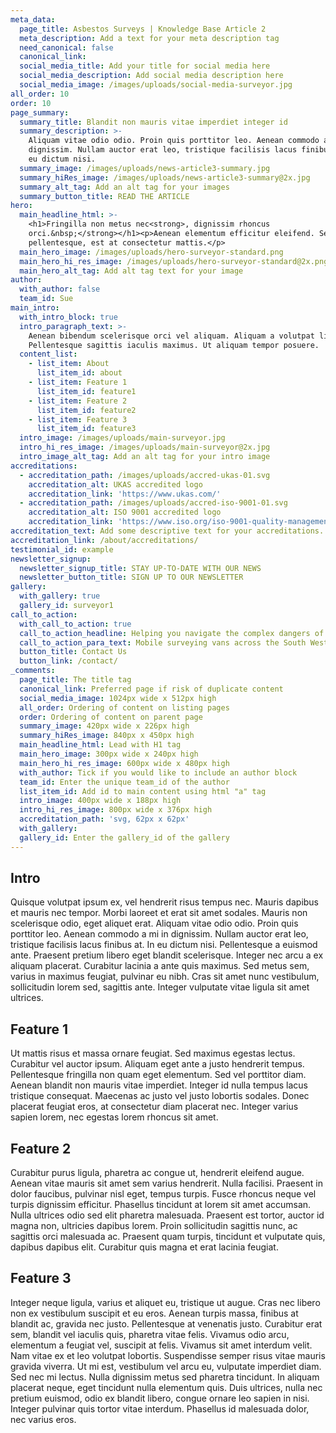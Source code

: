 ```yaml
---
meta_data:
  page_title: Asbestos Surveys | Knowledge Base Article 2
  meta_description: Add a text for your meta description tag
  need_canonical: false
  canonical_link:
  social_media_title: Add your title for social media here
  social_media_description: Add social media description here
  social_media_image: /images/uploads/social-media-surveyor.jpg
all_order: 10
order: 10
page_summary:
  summary_title: Blandit non mauris vitae imperdiet integer id
  summary_description: >-
    Aliquam vitae odio odio. Proin quis porttitor leo. Aenean commodo a mi in
    dignissim. Nullam auctor erat leo, tristique facilisis lacus finibus at. In
    eu dictum nisi.
  summary_image: /images/uploads/news-article3-summary.jpg
  summary_hiRes_image: /images/uploads/news-article3-summary@2x.jpg
  summary_alt_tag: Add an alt tag for your images
  summary_button_title: READ THE ARTICLE
hero:
  main_headline_html: >-
    <h1>Fringilla non metus nec<strong>, dignissim rhoncus
    orci.&nbsp;</strong></h1><p>Aenean elementum efficitur eleifend. Sed
    pellentesque, est at consectetur mattis.</p>
  main_hero_image: /images/uploads/hero-surveyor-standard.png
  main_hero_hi_res_image: /images/uploads/hero-surveyor-standard@2x.png
  main_hero_alt_tag: Add alt tag text for your image
author:
  with_author: false
  team_id: Sue
main_intro:
  with_intro_block: true
  intro_paragraph_text: >-
    Aenean bibendum scelerisque orci vel aliquam. Aliquam a volutpat libero.
    Pellentesque sagittis iaculis maximus. Ut aliquam tempor posuere.
  content_list:
    - list_item: About
      list_item_id: about
    - list_item: Feature 1
      list_item_id: feature1
    - list_item: Feature 2
      list_item_id: feature2
    - list_item: Feature 3
      list_item_id: feature3
  intro_image: /images/uploads/main-surveyor.jpg
  intro_hi_res_image: /images/uploads/main-surveyor@2x.jpg
  intro_image_alt_tag: Add an alt tag for your intro image
accreditations:
  - accreditation_path: /images/uploads/accred-ukas-01.svg
    accreditation_alt: UKAS accredited logo
    accreditation_link: 'https://www.ukas.com/'
  - accreditation_path: /images/uploads/accred-iso-9001-01.svg
    accreditation_alt: ISO 9001 accredited logo
    accreditation_link: 'https://www.iso.org/iso-9001-quality-management.html'
accreditation_text: Add some descriptive text for your accreditations.
accreditation_link: /about/accreditations/
testimonial_id: example
newsletter_signup:
  newsletter_signup_title: STAY UP-TO-DATE WITH OUR NEWS
  newsletter_button_title: SIGN UP TO OUR NEWSLETTER
gallery:
  with_gallery: true
  gallery_id: surveyor1
call_to_action:
  with_call_to_action: true
  call_to_action_headline: Helping you navigate the complex dangers of asbestos
  call_to_action_para_text: Mobile surveying vans across the South West
  button_title: Contact Us
  button_link: /contact/
_comments:
  page_title: The title tag
  canonical_link: Preferred page if risk of duplicate content
  social_media_image: 1024px wide x 512px high
  all_order: Ordering of content on listing pages
  order: Ordering of content on parent page
  summary_image: 420px wide x 226px high
  summary_hiRes_image: 840px x 450px high
  main_headline_html: Lead with H1 tag
  main_hero_image: 300px wide x 240px high
  main_hero_hi_res_image: 600px wide x 480px high
  with_author: Tick if you would like to include an author block
  team_id: Enter the unique team_id of the author
  list_item_id: Add id to main content using html "a" tag
  intro_image: 400px wide x 188px high
  intro_hi_res_image: 800px wide x 376px high
  accreditation_path: 'svg, 62px x 62px'
  with_gallery:
  gallery_id: Enter the gallery_id of the gallery
---
```


## Intro

Quisque volutpat ipsum ex, vel hendrerit risus tempus nec. Mauris dapibus et mauris nec tempor. Morbi laoreet et erat sit amet sodales. Mauris non scelerisque odio, eget aliquet erat. Aliquam vitae odio odio. Proin quis porttitor leo. Aenean commodo a mi in dignissim. Nullam auctor erat leo, tristique facilisis lacus finibus at. In eu dictum nisi. Pellentesque a euismod ante. Praesent pretium libero eget blandit scelerisque. Integer nec arcu a ex aliquam placerat. Curabitur lacinia a ante quis maximus. Sed metus sem, varius in maximus feugiat, pulvinar eu nibh. Cras sit amet nunc vestibulum, sollicitudin lorem sed, sagittis ante. Integer vulputate vitae ligula sit amet ultrices.

## Feature 1

Ut mattis risus et massa ornare feugiat. Sed maximus egestas lectus. Curabitur vel auctor ipsum. Aliquam eget ante a justo hendrerit tempus. Pellentesque fringilla non quam eget elementum. Sed vel porttitor diam. Aenean blandit non mauris vitae imperdiet. Integer id nulla tempus lacus tristique consequat. Maecenas ac justo vel justo lobortis sodales. Donec placerat feugiat eros, at consectetur diam placerat nec. Integer varius sapien lorem, nec egestas lorem rhoncus sit amet.

## Feature 2

Curabitur purus ligula, pharetra ac congue ut, hendrerit eleifend augue. Aenean vitae mauris sit amet sem varius hendrerit. Nulla facilisi. Praesent in dolor faucibus, pulvinar nisl eget, tempus turpis. Fusce rhoncus neque vel turpis dignissim efficitur. Phasellus tincidunt at lorem sit amet accumsan. Nulla ultrices odio sed elit pharetra malesuada. Praesent est tortor, auctor id magna non, ultricies dapibus lorem. Proin sollicitudin sagittis nunc, ac sagittis orci malesuada ac. Praesent quam turpis, tincidunt et vulputate quis, dapibus dapibus elit. Curabitur quis magna et erat lacinia feugiat.

## Feature 3

Integer neque ligula, varius et aliquet eu, tristique ut augue. Cras nec libero non ex vestibulum suscipit et eu eros. Aenean turpis massa, finibus at blandit ac, gravida nec justo. Pellentesque at venenatis justo. Curabitur erat sem, blandit vel iaculis quis, pharetra vitae felis. Vivamus odio arcu, elementum a feugiat vel, suscipit at felis. Vivamus sit amet interdum velit. Nam vitae ex et leo volutpat lobortis. Suspendisse semper risus vitae mauris gravida viverra. Ut mi est, vestibulum vel arcu eu, vulputate imperdiet diam. Sed nec mi lectus. Nulla dignissim metus sed pharetra tincidunt. In aliquam placerat neque, eget tincidunt nulla elementum quis. Duis ultrices, nulla nec pretium euismod, odio ex blandit libero, congue ornare leo sapien in nisi. Integer pulvinar quis tortor vitae interdum. Phasellus id malesuada dolor, nec varius eros.